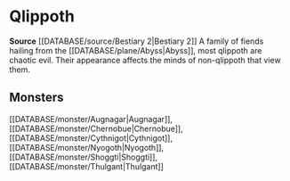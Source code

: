 ﻿---
id: '306'
name: Qlippoth
rarity: Common
source: '[[DATABASE/source/Bestiary 2|Bestiary 2]]'
trait:
- Qlippoth
type: Trait

---
# Qlippoth

**Source** [[DATABASE/source/Bestiary 2|Bestiary 2]] 
A family of fiends hailing from the [[DATABASE/plane/Abyss|Abyss]], most qlippoth are chaotic evil. Their appearance affects the minds of non-qlippoth that view them.

## Monsters

[[DATABASE/monster/Augnagar|Augnagar]], [[DATABASE/monster/Chernobue|Chernobue]], [[DATABASE/monster/Cythnigot|Cythnigot]], [[DATABASE/monster/Nyogoth|Nyogoth]], [[DATABASE/monster/Shoggti|Shoggti]], [[DATABASE/monster/Thulgant|Thulgant]]